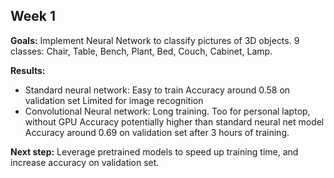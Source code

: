 ## Week 1

**Goals:** Implement Neural Network to classify pictures of 3D objects. 9 classes: Chair, Table, Bench, Plant, Bed, Couch, Cabinet, Lamp.

**Results:**
<ul>
<li>Standard neural network:
	Easy to train
	Accuracy around 0.58 on validation set
	Limited for image recognition
</li>
<li>
Convolutional Neural network:
	Long training. Too for personal laptop, without GPU
	Accuracy potentially higher than standard neural net model
	Accuracy around 0.69 on validation set after 3 hours of training.
</li>
</ul>  

<b>Next step:</b> Leverage pretrained models to speed up training time, and increase accuracy on validation set.
